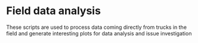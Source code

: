 # Field data analysis 

These scripts are used to process data coming directly from trucks in the field and generate interesting plots for data analysis and issue investigation

